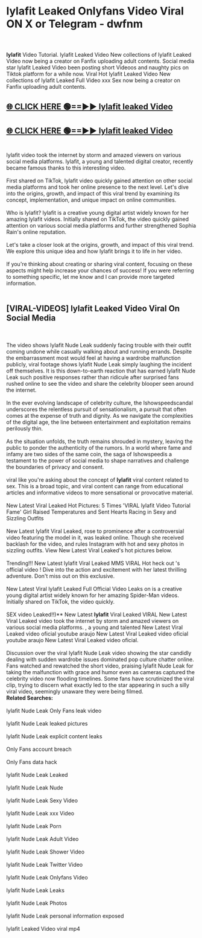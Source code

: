 <h1> lylafit Leaked Onlyfans Video Viral ON X or Telegram - dwfnm </h1>

# 
<br>
<strong>lylafit</strong> Video Tutorial. lylafit Leaked Video New collections of  lylafit Leaked Video now being a creator on Fanfix uploading adult contents. Social media star lylafit Leaked Video been posting short Videoos and naughty pics on Tiktok platform for a while now. Viral Hot lylafit Leaked Video New collections of lylafit Leaked Full Video xxx Sex now being a creator on Fanfix uploading adult contents.
<br>

## [🌐 CLICK HERE 🟢==►► lylafit leaked Video ](https://onlyclips.site?title=lylafit&ref=git)


## [🌐 CLICK HERE 🟢==►► lylafit leaked Video ](https://onlyclips.site?title=lylafit&ref=git)

<br>
lylafit video took the internet by storm and amazed viewers on various social media platforms. lylafit, a young and talented digital creator, recently became famous thanks to this interesting video.
<br><br>
First shared on TikTok, lylafit video quickly gained attention on other social media platforms and took her online presence to the next level. Let's dive into the origins, growth, and impact of this viral trend by examining its concept, implementation, and unique impact on online communities.
<br><br>
Who is lylafit? lylafit is a creative young digital artist widely known for her amazing lylafit videos. Initially shared on TikTok, the video quickly gained attention on various social media platforms and further strengthened Sophia Rain's online reputation.
<br><br>
Let's take a closer look at the origins, growth, and impact of this viral trend. We explore this unique idea and how lylafit brings it to life in her video.
<br><br>
If you're thinking about creating or sharing viral content, focusing on these aspects might help increase your chances of success! If you were referring to something specific, let me know and I can provide more targeted information.
<br><br>
<h2>[VIRAL-VIDEOS] lylafit Leaked Video Viral On Social Media</h2>
<br><br>
The video shows lylafit Nude Leak suddenly facing trouble with their outfit coming undone while casually walking about and running errands. Despite the embarrassment most would feel at having a wardrobe malfunction publicly, viral footage shows lylafit Nude Leak simply laughing the incident off themselves. It is this down-to-earth reaction that has earned lylafit Nude Leak such positive responses rather than ridicule after surprised fans rushed online to see the video and share the celebrity blooper seen around the internet.
<br><br>
In the ever evolving landscape of celebrity culture, the Ishowspeedscandal underscores the relentless pursuit of sensationalism, a pursuit that often comes at the expense of truth and dignity. As we navigate the complexities of the digital age, the line between entertainment and exploitation remains perilously thin.
<br><br>
As the situation unfolds, the truth remains shrouded in mystery, leaving the public to ponder the authenticity of the rumors. In a world where fame and infamy are two sides of the same coin, the saga of Ishowspeedis a testament to the power of social media to shape narratives and challenge the boundaries of privacy and consent.
<br><br>
viral like you're asking about the concept of <strong>lylafit</strong> viral content related to sex. This is a broad topic, and viral content can range from educational articles and informative videos to more sensational or provocative material.
<br><br>
New Latest Viral Leaked Hot Pictures: 5 Times 'VIRAL lylafit Video Tutorial Fame' Girl Raised Temperatures and Sent Hearts Racing in Sexy and Sizzling Outfits
<br><br>
New Latest lylafit Viral Leaked, rose to prominence after a controversial video featuring the model in it, was leaked online. Though she received backlash for the video, and rules Instagram with hot and sexy photos in sizzling outfits. View New Latest Viral Leaked's hot pictures below.
<br><br>
Trending!!! New Latest lylafit Viral Leaked MMS VIRAL Hot heck out 's official video ! Dive into the action and excitement with her latest thrilling adventure. Don't miss out on this exclusive.
<br><br>
New Latest Viral lylafit Leaked Full Official Video Leaks on  is a creative young digital artist widely known for her amazing Spider-Man videos. Initially shared on TikTok, the video quickly.
<br><br>
SEX video Leaked!!)** New Latest <strong>lylafit</strong> Viral Leaked VIRAL New Latest Viral Leaked video took the internet by storm and amazed viewers on various social media platforms. , a young and talented New Latest Viral Leaked video oficial youtube araujo New Latest Viral Leaked video oficial youtube araujo New Latest Viral Leaked video oficial.
<br><br>
Discussion over the viral lylafit Nude Leak video showing the star candidly dealing with sudden wardrobe issues dominated pop culture chatter online. Fans watched and rewatched the short video, praising lylafit Nude Leak for taking the malfunction with grace and humor even as cameras captured the celebrity video now flooding timelines. Some fans have scrutinized the viral clip, trying to discern what exactly led to the star appearing in such a silly viral video, seemingly unaware they were being filmed.
<br>
<strong>Related Searches:</strong>
<br><br>
lylafit Nude Leak Only Fans leak video
<br><br>
lylafit Nude Leak leaked pictures
<br><br>
lylafit Nude Leak explicit content leaks
<br><br>
Only Fans account breach
<br><br>
Only Fans data hack
<br><br>
lylafit Nude Leak Leaked
<br><br>
lylafit Nude Leak Nude
<br><br>
lylafit Nude Leak Sexy Video
<br><br>
lylafit Nude Leak xxx Video
<br><br>
lylafit Nude Leak Porn
<br><br>
lylafit Nude Leak Adult Video
<br><br>
lylafit Nude Leak Shower Video
<br><br>
lylafit Nude Leak Twitter Video
<br><br>
lylafit Nude Leak Onlyfans Video
<br><br>
lylafit Nude Leak Leaks
<br><br>
lylafit Nude Leak Photos
<br><br>
lylafit Nude Leak personal information exposed
<br><br>
lylafit Leaked Video viral mp4